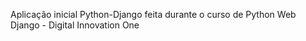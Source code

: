 Aplicação inicial  Python-Django feita durante o curso de Python Web Django - Digital Innovation One
